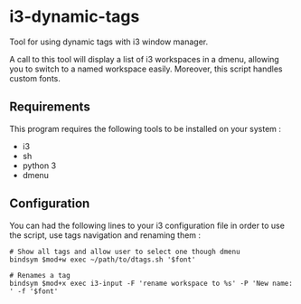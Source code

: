 # i3-dynamic-tags

Tool for using dynamic tags with i3 window manager.

A call to this tool will display a list of i3 workspaces in a dmenu, allowing
you to switch to a named workspace easily. Moreover, this script handles custom
fonts.

## Requirements

This program requires the following tools to be installed on your system :

 * i3
 * sh
 * python 3
 * dmenu

## Configuration

You can had the following lines to your i3 configuration file in order to
use the script, use tags navigation and renaming them :

```
# Show all tags and allow user to select one though dmenu
bindsym $mod+w exec ~/path/to/dtags.sh '$font'

# Renames a tag
bindsym $mod+x exec i3-input -F 'rename workspace to %s' -P 'New name: ' -f '$font'
```
